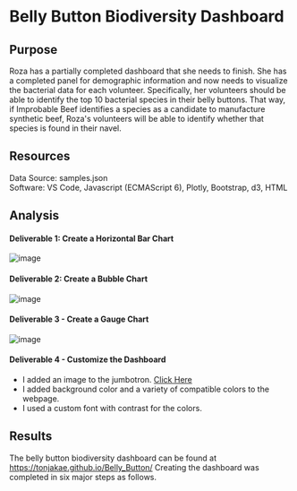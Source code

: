 # Belly Button Biodiversity Dashboard

## Purpose
Roza has a partially completed dashboard that she needs to finish. She has a completed panel for demographic information and now needs to visualize the bacterial data for each volunteer. Specifically, her volunteers should be able to identify the top 10 bacterial species in their belly buttons. That way, if Improbable Beef identifies a species as a candidate to manufacture synthetic beef, Roza's volunteers will be able to identify whether that species is found in their navel.

## Resources
Data Source: samples.json </br>
Software: VS Code, Javascript (ECMAScript 6), Plotly, Bootstrap, d3, HTML

## Analysis

#### Deliverable 1: Create a Horizontal Bar Chart

![image](https://user-images.githubusercontent.com/87340105/156867711-d7c56343-2f98-454e-b694-0567f4dda124.png)

#### Deliverable 2: Create a Bubble Chart

![image](https://user-images.githubusercontent.com/87340105/156867756-4ef9cea5-9f7b-4f82-ade8-61558102b403.png)

#### Deliverable 3 - Create a Gauge Chart

![image](https://user-images.githubusercontent.com/87340105/156867780-ff5445c0-c7e8-4e7a-a92a-b9095a9c8244.png)

#### Deliverable 4 - Customize the Dashboard
* I added an image to the jumbotron. [Click Here](https://images.wisegeek.com/blue-bacteria-with-white-background.jpg)
* I added background color and a variety of compatible colors to the webpage.
* I used a custom font with contrast for the colors.
## Results
The belly button biodiversity dashboard can be found at https://tonjakae.github.io/Belly_Button/ Creating the dashboard was completed in six major steps as follows.
